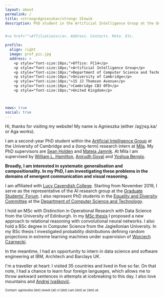 ```yaml
---
layout: about
permalink: /
title: <strong>Agnieszka</strong> Słowik
description: PhD student in the Artificial Intelligence Group at the University of Cambridge


#<a href="">Affiliations</a>. Address. Contacts. Moto. Etc.

profile:
  align: right
  image: prof_pic.jpg
  address: >
    <p style="font-size:10px;">Office: FC14</p>
    <p style="font-size:10px;">Artificial Intelligence Group</p>
    <p style="font-size:10px;">Department of Computer Science and Technology</p>
    <p style="font-size:10px;">University of Cambridge</p>
    <p style="font-size:10px;">15 JJ Thomson Avenue</p>
    <p style="font-size:10px;">Cambridge CB3 0FD</p>
    <p style="font-size:10px;">United Kingdom</p>



news: true
social: true
---
```


Hi, thanks for visiting my website! My name is Agnieszka (either /aɡˈɲɛʂ.ka/ or Aga works). 

I am a second-year PhD student within the [Artificial Intelligence Group](https://www.cl.cam.ac.uk/research/ai/) at the University of Cambridge and a (long-term) research intern at [Mila](https://mila.quebec). My PhD supervisors are [Sean Holden](https://www.cl.cam.ac.uk/~sbh11/) and [Mateja Jamnik](https://www.cl.cam.ac.uk/~mj201/). At Mila I am supervised by [William L. Hamilton](https://www.cs.mcgill.ca/~wlh/), [Anirudh Goyal](https://anirudh9119.github.io) and [Yoshua Bengio](https://yoshuabengio.org).

**Broadly, I am interested in systematic generalisation and compositionality. In my PhD, I am investigating these problems in the domains of emergent communication and visual reasoning.** 

I am affiliated with [Lucy Cavendish College](https://www.lucy-cav.cam.ac.uk). Starting from November 2019, I serve as the representative of the AI research group at the [Graduate Students' Forum](https://www.cst.cam.ac.uk/local/phd/gradforum). I also represent PhD students in the [Equality and Diversity Committee](https://www.cl.cam.ac.uk/local/committees/athena-swan/) at the [Department of Computer Science and Technology](https://www.cl.cam.ac.uk/).

I hold an MSc with Distinction in Operational Research with Data Science from the University of Edinburgh. In my [MSc thesis](https://www.dropbox.com/s/gvxaaxrqvkjr2np/thesis.pdf?dl=0) I proposed a new approach to relational reasoning with convolutional neural networks. I also hold a BSc degree in Computer Science from the Jagiellonian University. In my BSc thesis I investigated probability distributions defining random projections in extreme learning machines under supervision of [Wojciech Czarnecki](http://wojciechczarnecki.com).

In the meantime, I had an opportunity to intern in data science and software engineering at IBM, Architech and Barclays UK.

I'm a traveller at heart: I visited 35 countries and lived in five so far. On that note, I had a chance to learn four foreign languages, which allows me to throw awkward sentences in attempts at icebreaking to this day. I also love mountains and [Andrej Ivašković](https://www.cl.cam.ac.uk/~ai294/).

<p style="font-size:10px;"> Contact: agnieszka [dot] slowik [at] cl [dot] cam [dot] ac [dot] uk </p>
